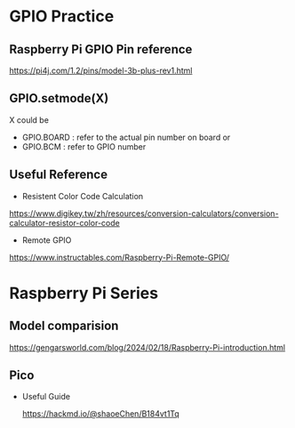 # GPIO Practice

## Raspberry Pi GPIO Pin reference

https://pi4j.com/1.2/pins/model-3b-plus-rev1.html

## GPIO.setmode(X)

 X could be 
  * GPIO.BOARD : refer to the actual pin number on board or 
  * GPIO.BCM : refer to GPIO number


## Useful Reference

* Resistent Color Code Calculation

https://www.digikey.tw/zh/resources/conversion-calculators/conversion-calculator-resistor-color-code


* Remote GPIO

https://www.instructables.com/Raspberry-Pi-Remote-GPIO/

# Raspberry Pi Series

## Model comparision

https://gengarsworld.com/blog/2024/02/18/Raspberry-Pi-introduction.html

## Pico 

* Useful Guide

  https://hackmd.io/@shaoeChen/B184vt1Tq

